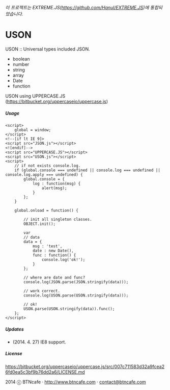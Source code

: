 *이 프로젝트는 EXTREME.JS(https://github.com/Hanul/EXTREME.JS)에 통합되었습니다.*

# USON
USON :: Universal types included JSON.

- boolean
- number
- string
- array
- Date
- function

USON using UPPERCASE.JS (https://bitbucket.org/uppercaseio/uppercase.js)

##### Usage
    <script>
        global = window;
    </script>
    <!--[if lt IE 9]>
    <script src="JSON.js"></script>
    <![endif]-->
    <script src="UPPERCASE.JS"></script>
    <script src="USON.js"></script>
    <script>
        // if not exists console.log.
        if (global.console === undefined || console.log === undefined || console.log.apply === undefined) {
            global.console = {
                log : function(msg) {
                    alert(msg);
                }
            };
        }

        global.onload = function() {

            // init all singleton classes.
            OBJECT.init();

            var
            // data
            data = {
                msg : 'test',
                date : new Date(),
                func : function() {
                    console.log('ok!');
                }
            };

            // where are date and func?
            console.log(JSON.parse(JSON.stringify(data)));

            // work correct.
            console.log(USON.parse(USON.stringify(data)));

            // ok!
            USON.parse(USON.stringify(data)).func();
        };
    </script>

##### Updates
- (2014. 4. 27) IE8 support.

##### License
https://bitbucket.org/uppercaseio/uppercase.js/src/007c711583d32a9fcea26fd0ea5c3bf9b76dd2a6/LICENSE.md


2014 ⓒ BTNcafe · http://www.btncafe.com · contact@btncafe.com
